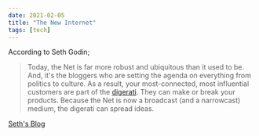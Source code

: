 ```yaml
---
date: 2021-02-05
title: "The New Internet"
tags: [tech]
---
```


According to Seth Godin;

> Today, the Net is far more robust and ubiquitous than it used to be. And, it's the bloggers who are setting the agenda on everything from politics to culture. As a result, your most-connected, most influential customers are part of the [digerati](https://notes.deepakness.com/digerati/). They can make or break your products. Because the Net is now a broadcast (and a narrowcast) medium, the digerati can spread ideas.

[Seth's Blog](https://seths.blog/2005/05/the_new_digital/)
